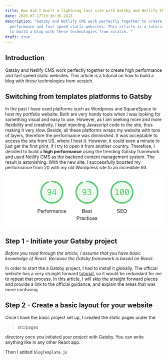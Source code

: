 ```yaml
---
title: How did I built a lightning fast site with Gatsby and Netlify CMS
date: 2020-07-17T19:36:35.241Z
description: "Gatsby and Netlify CMS work perfectly together to create high
  performance and fast speed static websites. This article is a tutorial on how
  to build a blog with these technologies from scratch. "
draft: true
---
```

## Introduction

Gatsby and Netlify CMS work perfectly together to create high performance and fast speed static websites. This article is a tutorial on how to build a blog with these technologies from scratch.

## Switching from templates platforms to Gatsby

In the past I have used platforms such as Wordpress and SquareSpace to host my portfolio website. Both are very handy tools when I was looking for something visual and easy to use. However, as I am seeking more and more flexibility and creativity, I kept injecting Javascript code to the site, thus making it very slow. Beside, all these platforms wraps my website with tons of layers, therefore the performance was diminished. It was acceptable to access the site from US, where I host it. However, it could even a minute to just get the first print, if I try to open it from another country. Therefore, I decided to build a **high performance** using the trending Gatsby framework and used Netlify CMS as the backend content management system. The result is astonishing. With the new site, I successfully boosted my performance from 20 with my old Wordpress site to an incredible 93. 

![website-performance](performance.png "website performance")

## Step 1 - Initiate your Gatsby project 
<em>Before you read through the article, I assume that you have basic knowledge of React. Because the Gatsby framework is based on React. </em>

In order to start the a Gatsby project, I had to install it globally. The official website has a very straight forward [tutorial](https://www.gatsbyjs.org/docs/quick-start), so it would be redundant for me to repeat that process. In this article, I will skip the straight forward pieces and provide a link to the official guidance, and explain the areas that was more confusing. 

## Step 2 - Create a basic layout for your website
Once I have the basic project set up, I created the static pages under the 
> src/pages

directory once you initiated your project with Gatsby. You can write anything like in any other React app. 

Then I added ``` blogTemplate.js ```